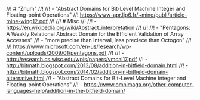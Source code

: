 
//! # "Znum"
//!
//!  - "Abstract Domains for Bit-Level Machine Integer and Floating-point Operations"
//!    https://www-apr.lip6.fr/~mine/publi/article-mine-wing12.pdf
//!
//! # Misc
//!
//! - https://en.wikipedia.org/wiki/Abstract_interpretation
//!
//!
//! - "Pentagons: A Weakly Relational Abstract Domain for the Efficient Validation of Array Accesses"
//!     - "more precise than Interval, less preciece than Octogon"
//!
//!     https://www.microsoft.com/en-us/research/wp-content/uploads/2009/01/pentagons.pdf
//!
//!  - http://research.cs.wisc.edu/wpis/papers/vmcai17.pdf
//!  - http://bitmath.blogspot.com/2013/08/addition-in-bitfield-domain.html
//!  - http://bitmath.blogspot.com/2014/02/addition-in-bitfield-domain-alternative.html
//!  - "Abstract Domains for Bit-Level Machine Integer and Floating-point Operations"
//!  - https://www.omnimaga.org/other-computer-languages-help/addition-in-the-bitfield-domain/
